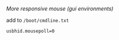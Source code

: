 *More responsive mouse (gui environments)*

add to `/boot/cmdline.txt`

```
usbhid.mousepoll=0
```



